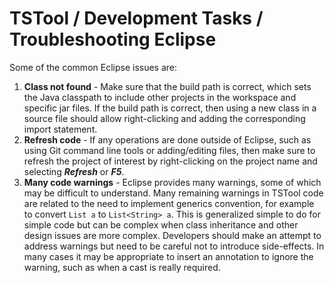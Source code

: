 # TSTool / Development Tasks / Troubleshooting Eclipse #

Some of the common Eclipse issues are:

1. **Class not found** - Make sure that the build path is correct, which sets the Java classpath to include
other projects in the workspace and specific jar files.
If the build path is correct, then using a new class in a source file should allow right-clicking and adding the corresponding import statement.
2. **Refresh code** - If any operations are done outside of Eclipse, such as using Git command line tools or adding/editing files,
then make sure to refresh the project of interest by right-clicking on the project name and selecting ***Refresh*** or ***F5***.
3. **Many code warnings** - Eclipse provides many warnings, some of which may be difficult to understand.
Many remaining warnings in TSTool code are related to the need to implement generics convention,
for example to convert `List a` to `List<String> a`.
This is generalized simple to do for simple code but can be complex when class inheritance and other design issues are more complex.
Developers should make an attempt to address warnings but need to be careful not to introduce side-effects.
In many cases it may be appropriate to insert an annotation to ignore the warning, such as when a cast is really required.

